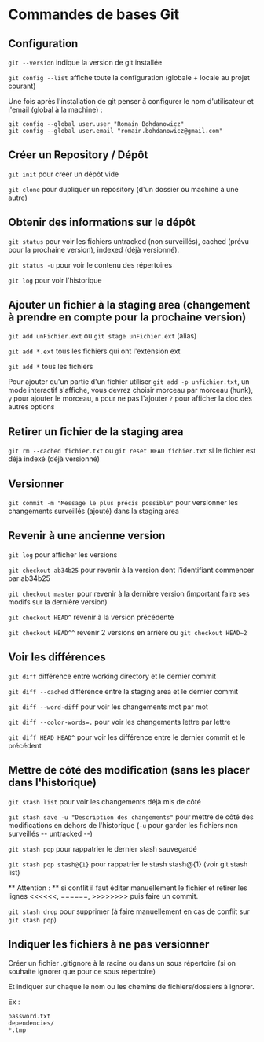 # Commandes de bases Git

## Configuration

`git --version` indique la version de git installée

`git config --list` affiche toute la configuration (globale + locale au projet courant)

Une fois après l'installation de git penser à configurer le nom d'utilisateur et l'email (global à la machine) :

	git config --global user.user "Romain Bohdanowicz"
	git config --global user.email "romain.bohdanowicz@gmail.com"
	
## Créer un Repository / Dépôt

`git init` pour créer un dépôt vide

`git clone` pour dupliquer un repository (d'un dossier ou machine à une autre)

## Obtenir des informations sur le dépôt

`git status` pour voir les fichiers untracked (non surveillés), cached (prévu pour la prochaine version), indexed (déjà versionné).

`git status -u` pour voir le contenu des répertoires

`git log` pour voir l'historique

## Ajouter un fichier à la staging area (changement à prendre en compte pour la prochaine version)

`git add unFichier.ext` ou `git stage unFichier.ext` (alias)

`git add *.ext` tous les fichiers qui ont l'extension ext

`git add *` tous les fichiers

Pour ajouter qu'un partie d'un fichier utiliser `git add -p unfichier.txt`, un mode interactif s'affiche, vous devrez choisir morceau par morceau (hunk), `y` pour ajouter le morceau, `n` pour ne pas l'ajouter `?` pour afficher la doc des autres options

## Retirer un fichier de la staging area

`git rm --cached fichier.txt` ou `git reset HEAD fichier.txt` si le fichier est déjà indexé (déjà versionné)

## Versionner

`git commit -m "Message le plus précis possible"` pour versionner les changements surveillés (ajouté) dans la staging area

## Revenir à une ancienne version

`git log` pour afficher les versions

`git checkout ab34b25` pour revenir à la version dont l'identifiant commencer par ab34b25

`git checkout master` pour revenir à la dernière version (important faire ses modifs sur la dernière version)

`git checkout HEAD^` revenir à la version précédente

`git checkout HEAD^^` revenir 2 versions en arrière ou  `git checkout HEAD~2`

## Voir les différences

`git diff` différence entre working directory et le dernier commit

`git diff --cached` différence entre la staging area et le dernier commit

`git diff --word-diff` pour voir les changements mot par mot

`git diff --color-words=.` pour voir les changements lettre par lettre

`git diff HEAD HEAD^` pour voir les différence entre le dernier commit et le précédent

## Mettre de côté des modification (sans les placer dans l'historique)

`git stash list` pour voir les changements déjà mis de côté

`git stash save -u "Description des changements"` pour mettre de côté des modifications en dehors de l'historique (`-u` pour garder les fichiers non surveillés -- untracked --)

`git stash pop` pour rappatrier le dernier stash sauvegardé

`git stash pop stash@{1}` pour rappatrier le stash stash@{1} (voir git stash list)

** Attention : ** si conflit il faut éditer manuellement le fichier et retirer les lignes <<<<<<, ======, >>>>>>>> puis faire un commit.

`git stash drop` pour supprimer (à faire manuellement en cas de conflit sur `git stash pop`)

## Indiquer les fichiers à ne pas versionner

Créer un fichier .gitignore à la racine ou dans un sous répertoire (si on souhaite ignorer que pour ce sous répertoire)

Et indiquer sur chaque le nom ou les chemins de fichiers/dossiers à ignorer.

Ex :

	password.txt
	dependencies/
	*.tmp
	

